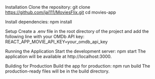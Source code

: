 Installation
Clone the repository:
git clone https://github.com/jai111/MoviesFlix.git
cd movies-app



Install dependencies:
npm install


Setup
Create a .env file in the root directory of the project and add the following line with your OMDb API key:
REACT_APP_MOVIE_API_KEY=your_omdb_api_key


Running the Application
Start the development server:
npm start
The application will be available at http://localhost:3000.

Building for Production
Build the app for production:
npm run build
The production-ready files will be in the build directory.

